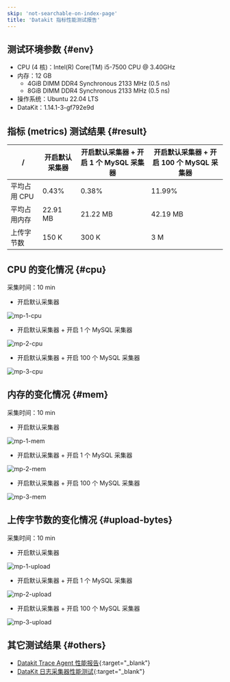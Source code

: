 ```yaml
---
skip: 'not-searchable-on-index-page'
title: 'Datakit 指标性能测试报告'
---
```


## 测试环境参数 {#env}

- CPU (4 核)：Intel(R) Core(TM) i5-7500 CPU @ 3.40GHz
- 内存：12 GB
    - 4GiB DIMM DDR4 Synchronous 2133 MHz (0.5 ns)
    - 8GiB DIMM DDR4 Synchronous 2133 MHz (0.5 ns)
- 操作系统：Ubuntu 22.04 LTS
- DataKit：1.14.1-3-gf792e9d

## 指标 (metrics) 测试结果 {#result}

|  /   | 开启默认采集器  | 开启默认采集器 + 开启 1 个 MySQL 采集器  | 开启默认采集器 + 开启 100 个 MySQL 采集器  |
|  ----  | ----  | ----  | ----  |
| 平均占用 CPU  | 0.43%    | 0.38%    | 11.99% |
| 平均占用内存   | 22.91 MB | 21.22 MB | 42.19 MB |
| 上传字节数   | 150 K | 300 K | 3 M |

## CPU 的变化情况 {#cpu}

采集时间：10 min

<!-- markdownlint-disable MD024 -->

- 开启默认采集器

![mp-1-cpu](imgs/mp-1-cpu.png)

- 开启默认采集器 + 开启 1 个 MySQL 采集器

![mp-2-cpu](imgs/mp-2-cpu.png)

- 开启默认采集器 + 开启 100 个 MySQL 采集器

![mp-3-cpu](imgs/mp-3-cpu.png)

## 内存的变化情况 {#mem}

采集时间：10 min

- 开启默认采集器

![mp-1-mem](imgs/mp-1-mem.png)

- 开启默认采集器 + 开启 1 个 MySQL 采集器

![mp-2-mem](imgs/mp-2-mem.png)

- 开启默认采集器 + 开启 100 个 MySQL 采集器

![mp-3-mem](imgs/mp-3-mem.png)

## 上传字节数的变化情况 {#upload-bytes}

采集时间：10 min

- 开启默认采集器

![mp-1-upload](imgs/mp-1-upload.png)

- 开启默认采集器 + 开启 1 个 MySQL 采集器

![mp-2-upload](imgs/mp-2-upload.png)

- 开启默认采集器 + 开启 100 个 MySQL 采集器

![mp-3-upload](imgs/mp-3-upload.png)

<!-- markdownlint-enable -->

## 其它测试结果 {#others}

- [Datakit Trace Agent 性能报告](./datakit-trace-performance.md){:target="_blank"}
- [DataKit 日志采集器性能测试](./logging-pipeline-bench.md){:target="_blank"}
